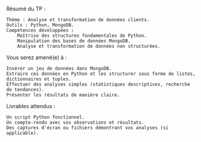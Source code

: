 Résumé du TP :

    Thème : Analyse et transformation de données clients.
    Outils : Python, MongoDB.
    Compétences développées :
        Maîtrise des structures fondamentales de Python.
        Manipulation des bases de données MongoDB.
        Analyse et transformation de données non structurées.

Vous serez amené(e) à :

    Insérer un jeu de données dans MongoDB.
    Extraire ces données en Python et les structurer sous forme de listes, dictionnaires et tuples.
    Effectuer des analyses simples (statistiques descriptives, recherche de tendances).
    Présenter les résultats de manière claire.

Livrables attendus :

    Un script Python fonctionnel.
    Un compte-rendu avec vos observations et résultats.
    Des captures d'écran ou fichiers démontrant vos analyses (si applicable).
